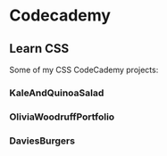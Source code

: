 # Codecademy

## Learn CSS

Some of my CSS CodeCademy projects:

### KaleAndQuinoaSalad

### OliviaWoodruffPortfolio

### DaviesBurgers
